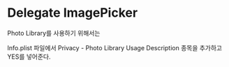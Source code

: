 #  Delegate ImagePicker

Photo Library를 사용하기 위해서는

Info.plist 파일에서 Privacy - Photo Library Usage Description 종목을 추가하고 YES를 넣어준다.


